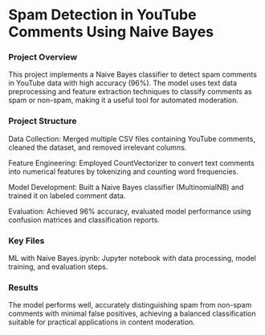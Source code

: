# Spam Detection in YouTube Comments Using Naive Bayes

### Project Overview

This project implements a Naive Bayes classifier to detect spam comments in YouTube data with high accuracy (96%). The model uses text data preprocessing and feature extraction techniques to classify comments as spam or non-spam, making it a useful tool for automated moderation.


### Project Structure

Data Collection: Merged multiple CSV files containing YouTube comments, cleaned the dataset, and removed irrelevant columns.

Feature Engineering: Employed CountVectorizer to convert text comments into numerical features by tokenizing and counting word frequencies.

Model Development: Built a Naive Bayes classifier (MultinomialNB) and trained it on labeled comment data.

Evaluation: Achieved 96% accuracy, evaluated model performance using confusion matrices and classification reports.


### Key Files

ML with Naive Bayes.ipynb: Jupyter notebook with data processing, model training, and evaluation steps.


### Results

The model performs well, accurately distinguishing spam from non-spam comments with minimal false positives, achieving a balanced classification suitable for practical applications in content moderation.

